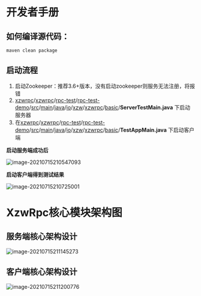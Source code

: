 # 开发者手册

## 如何编译源代码：

```
maven clean package
```

## 启动流程

1. 启动Zookeeper：推荐3.6+版本，没有启动zookeeper则服务无法注册，将报错
2.   [xzwrpc](https://github.com/nuoyimanaituling/xzwrpc/tree/v3)/[xzwrpc](https://github.com/nuoyimanaituling/xzwrpc/tree/v3/xzwrpc)/[rpc-test](https://github.com/nuoyimanaituling/xzwrpc/tree/v3/xzwrpc/rpc-test)/[rpc-test-demo](https://github.com/nuoyimanaituling/xzwrpc/tree/v3/xzwrpc/rpc-test/rpc-test-demo)/[src](https://github.com/nuoyimanaituling/xzwrpc/tree/v3/xzwrpc/rpc-test/rpc-test-demo/src)/[main](https://github.com/nuoyimanaituling/xzwrpc/tree/v3/xzwrpc/rpc-test/rpc-test-demo/src/main)/[java](https://github.com/nuoyimanaituling/xzwrpc/tree/v3/xzwrpc/rpc-test/rpc-test-demo/src/main/java)/[io](https://github.com/nuoyimanaituling/xzwrpc/tree/v3/xzwrpc/rpc-test/rpc-test-demo/src/main/java/io)/[xzw](https://github.com/nuoyimanaituling/xzwrpc/tree/v3/xzwrpc/rpc-test/rpc-test-demo/src/main/java/io/xzw)/[xzwrpc](https://github.com/nuoyimanaituling/xzwrpc/tree/v3/xzwrpc/rpc-test/rpc-test-demo/src/main/java/io/xzw/xzwrpc)/[basic](https://github.com/nuoyimanaituling/xzwrpc/tree/v3/xzwrpc/rpc-test/rpc-test-demo/src/main/java/io/xzw/xzwrpc/basic)/**ServerTestMain.java** 下启动服务器
3. 在[xzwrpc](https://github.com/nuoyimanaituling/xzwrpc/tree/v3)/[xzwrpc](https://github.com/nuoyimanaituling/xzwrpc/tree/v3/xzwrpc)/[rpc-test](https://github.com/nuoyimanaituling/xzwrpc/tree/v3/xzwrpc/rpc-test)/[rpc-test-demo](https://github.com/nuoyimanaituling/xzwrpc/tree/v3/xzwrpc/rpc-test/rpc-test-demo)/[src](https://github.com/nuoyimanaituling/xzwrpc/tree/v3/xzwrpc/rpc-test/rpc-test-demo/src)/[main](https://github.com/nuoyimanaituling/xzwrpc/tree/v3/xzwrpc/rpc-test/rpc-test-demo/src/main)/[java](https://github.com/nuoyimanaituling/xzwrpc/tree/v3/xzwrpc/rpc-test/rpc-test-demo/src/main/java)/[io](https://github.com/nuoyimanaituling/xzwrpc/tree/v3/xzwrpc/rpc-test/rpc-test-demo/src/main/java/io)/[xzw](https://github.com/nuoyimanaituling/xzwrpc/tree/v3/xzwrpc/rpc-test/rpc-test-demo/src/main/java/io/xzw)/[xzwrpc](https://github.com/nuoyimanaituling/xzwrpc/tree/v3/xzwrpc/rpc-test/rpc-test-demo/src/main/java/io/xzw/xzwrpc)/[basic](https://github.com/nuoyimanaituling/xzwrpc/tree/v3/xzwrpc/rpc-test/rpc-test-demo/src/main/java/io/xzw/xzwrpc/basic)/**TestAppMain.java** 下启动客户端

**启动服务端成功后**

![image-20210715210547093](../typoraPicture/image-20210715210547093.png)

**启动客户端得到测试结果**

![image-20210715210725001](../typoraPicture/image-20210715210725001.png)

#  XzwRpc核心模块架构图

## 服务端核心架构设计

![image-20210715211145273](../typoraPicture/image-20210715211145273.png)

## 客户端核心架构设计

![image-20210715211200776](../typoraPicture/image-20210715211200776.png)